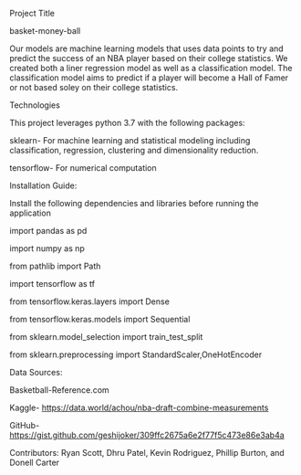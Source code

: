 Project Title

basket-money-ball

Our models are machine learning models that uses data points to try and predict the success of an NBA player based on their college statistics. We created both a liner regression model as well as a classification model. The classification model aims to predict if a player will become a Hall of Famer or not based soley on their college statistics. 


Technologies

This project leverages python 3.7 with the following packages:

sklearn- For machine learning and statistical modeling including classification, regression, clustering and dimensionality reduction.

tensorflow- For numerical computation 

Installation Guide:

Install the following dependencies and libraries before running the application

import pandas as pd

import numpy as np

from pathlib import Path

import tensorflow as tf

from tensorflow.keras.layers import Dense

from tensorflow.keras.models import Sequential

from sklearn.model_selection import train_test_split

from sklearn.preprocessing import StandardScaler,OneHotEncoder

Data Sources:

Basketball-Reference.com

Kaggle- https://data.world/achou/nba-draft-combine-measurements

GitHub- https://gist.github.com/geshijoker/309ffc2675a6e2f77f5c473e86e3ab4a

Contributors: Ryan Scott, Dhru Patel, Kevin Rodriguez, Phillip Burton, and Donell Carter
